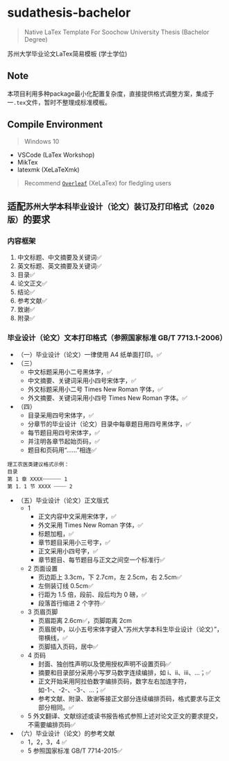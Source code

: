 # sudathesis-bachelor

> Native LaTex Template For Soochow University Thesis (Bachelor Degree)

苏州大学毕业论文LaTex简易模板 (学士学位)

## Note

本项目利用多种package最小化配置复杂度，直接提供格式调整方案，集成于一`.tex`文件，暂时不整理成标准模板。

## Compile Environment

> Windows 10

* VSCode (LaTex Workshop)
* MikTex
* latexmk (XeLaTeXmk)

> Recommend [`Overleaf`](https://www.overleaf.com/) (XeLaTex) for fledgling users

## 适配`苏州大学本科毕业设计（论文）装订及打印格式（2020 版）`的要求

### 内容框架

1. 中文标题、中文摘要及关键词✅
2. 英文标题、英文摘要及关键词✅
3. 目录✅
4. 论文正文✅
5. 结论✅
6. 参考文献✅
7. 致谢✅
8. 附录✅

### 毕业设计（论文）文本打印格式（参照国家标准 GB/T 7713.1-2006）

* （一）毕业设计（论文）一律使用 A4 纸单面打印。✅
* （三）
  *  中文标题采用小二号黑体字，✅
  * 中文摘要、关键词采用小四号宋体字，✅
  * 外文标题采用小二号 Times New Roman 字体，✅
  * 外文摘要、关键词采用小四号 Times New Roman 字体。✅
* （四）
  * 目录采用四号宋体字，✅
  * 分章节的毕业设计（论文）目录中每章题目用四号黑体字，✅
  * 每节题目用四号宋体字，✅
  * 并注明各章节起始页码，✅
  * 题目和页码用“……”相连✅

```
理工农医类建议格式示例：
目录
第 1 章 XXXX┈┈┈┈┈┈ 1
第 1．1 节 XXXX ┈┈┈┈ 2
```

* （五）毕业设计（论文）正文版式
  * 1
    * 正文内容中文采用宋体字，✅
    * 外文采用 Times New Roman 字体，✅
    * 标题加粗，✅
    * 章节题目采用小三号字，✅
    * 正文采用小四号字，✅
    * 章节题目、每节题目与正文之间空一个标准行✅
  * 2 页面设置
    * 页边距上 3.3cm，下 2.7cm，左 2.5cm，右 2.5cm✅
    * 左侧装订线 0.5cm✅
    * 行距为 1.5 倍，段前、段后均为 0 磅，✅
    * 段落首行缩进 2 个字符✅
  * 3 页眉页脚
    * 页眉距离 2.6cm✅，页脚距离 2cm
    * 页眉居中，以小五号宋体字键入“苏州大学本科生毕业设计（论文）”，带横线，✅
    * 页脚插入页码，居中✅
  * 4 页码
    * 封面、独创性声明以及使用授权声明不设置页码✅
    * 摘要和目录部分采用小写罗马数字连续编排，如 i、ii、iii、…；✅
    * 正文开始采用阿拉伯数字编排页码，数字左右加连字符，如-1-、-2-、-3-、…；✅
    * 参考文献、附录、致谢等接正文部分连续编排页码，格式要求与正文部分相同。✅
  * 5 外文翻译、文献综述或读书报告格式参照上述对论文正文的要求提交，不需要编排页码✅
* （六）毕业设计（论文）的参考文献
  * 1，2，3，4 ✅
  * 5 参照国家标准 GB/T 7714-2015✅
